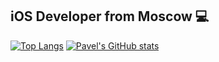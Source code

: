 ## iOS Developer from Moscow 💻

[![Top Langs](https://github-readme-stats.vercel.app/api/top-langs/?username=gre4ixin)](https://github.com/gre4ixin/github-readme-stats)
[![Pavel's GitHub stats](https://github-readme-stats.vercel.app/api?username=gre4ixin&show_icons=true&theme=tokyonight)](https://github.com/gre4ixin/github-readme-stats)
